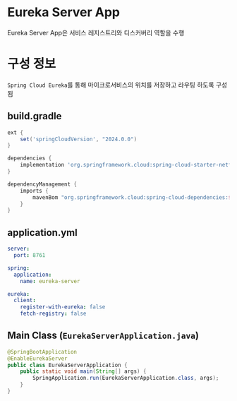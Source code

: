 # Eureka Server App
Eureka Server App은 서비스 레지스트리와 디스커버리 역할을 수행

# 구성 정보
`Spring Cloud Eureka`를 통해 마이크로서비스의 위치를 저장하고 라우팅 하도록 구성됨

## build.gradle
```groovy
ext {
	set('springCloudVersion', "2024.0.0")
}

dependencies {
	implementation 'org.springframework.cloud:spring-cloud-starter-netflix-eureka-server'
}

dependencyManagement {
	imports {
		mavenBom "org.springframework.cloud:spring-cloud-dependencies:${springCloudVersion}"
	}
}
```

## application.yml
```yaml
server:
  port: 8761

spring:
  application:
    name: eureka-server

eureka:
  client:
    register-with-eureka: false
    fetch-registry: false
```

## Main Class (`EurekaServerApplication.java`)
```java
@SpringBootApplication
@EnableEurekaServer
public class EurekaServerApplication {
    public static void main(String[] args) {
        SpringApplication.run(EurekaServerApplication.class, args);
    }
}
```